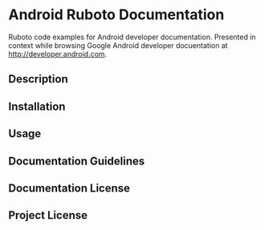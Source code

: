 # Android Ruboto Documentation

Ruboto code examples for Android developer documentation. Presented in context while browsing Google Android developer docuentation at http://developer.android.com.

## Description


## Installation



## Usage



## Documentation Guidelines



## Documentation License



## Project License








